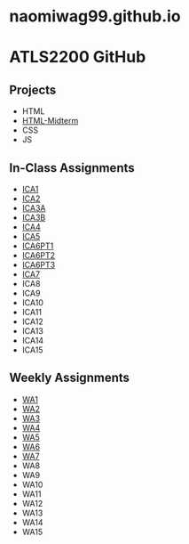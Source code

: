 # naomiwag99.github.io


# ATLS2200 GitHub


## Projects 

* HTML
* [HTML-Midterm](https://naomiwag99.github.io/html-midterm/page5.html)
* CSS 
* JS

## In-Class Assignments 

* [ICA1](https://naomiwag99.github.io/)
* [ICA2](/ICA2-complete.pdf)
* [ICA3A](/ica/ica3a.html)
* [ICA3B](/ica/ica3b.html)
* [ICA4](/ica/ica4.html)
* [ICA5](/ica/ica5.html)
* [ICA6PT1](/ica/ica6/ica6-part1.html)
* [ICA6PT2](ica/ica6/ica6-part2.html)
* [ICA6PT3](ica/ica6/ica6-part3.html)
* [ICA7](/ica/ica7.html)
* ICA8
* ICA9
* ICA10
* ICA11
* ICA12
* ICA13
* ICA14
* ICA15

## Weekly Assignments 

* [WA1](https://naomiwag99.github.io/wa/wa1.html)
* [WA2](https://naomiwag99.github.io/wa/wa2.html)
* [WA3](https://naomiwag99.github.io/wa/wa3.html)
* [WA4](https://naomiwag99.github.io/wa/wa4.html)
* [WA5](https://naomiwag99.github.io/wa/wa5.html)
* [WA6](https://naomiwag99.github.io/wa/wa6.html)
* [WA7](https://naomiwag99.github.io/wa/wa7.html)
* WA8
* WA9
* WA10
* WA11
* WA12
* WA13
* WA14
* WA15


